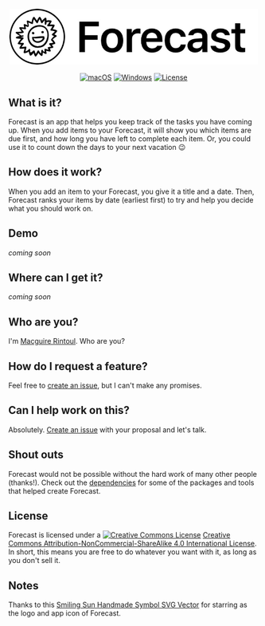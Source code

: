 <p align="center">
  <img width="500" src="./logo.jpg" alt="Forecast logo">
</p>

<div align="center">

  [![macOS](https://img.shields.io/badge/macOS-Download-green.svg)](https://github.com/mrintoul/Forecast/releases)
  [![Windows](https://img.shields.io/badge/Windows-Download-green.svg)](https://github.com/mrintoul/Forecast/releases)
  [![License](https://img.shields.io/badge/license-MIT-blue.svg)](/LICENSE)

</div>

## What is it?

Forecast is an app that helps you keep track of the tasks you have coming up. When you add items to your Forecast, it will show you which items are due first, and how long you have left to complete each item. Or, you could use it to count down the days to your next vacation 😉

## How does it work?

When you add an item to your Forecast, you give it a title and a date. Then, Forecast ranks your items by date (earliest first) to try and help you decide what you should work on.

## Demo

*coming soon*

## Where can I get it?

*coming soon*

## Who are you?

I'm [Macguire Rintoul](https://mrintoul.com). Who are you?

## How do I request a feature?

Feel free to [create an issue](https://github.com/mrintoul/Forecast/issues/new), but I can't make any promises.

## Can I help work on this?

Absolutely. [Create an issue](https://github.com/mrintoul/Forecast/issues/new) with your proposal and let's talk.

## Shout outs

Forecast would not be possible without the hard work of many other people (thanks!). Check out the [dependencies](https://github.com/mrintoul/Forecast/network/dependencies) for some of the packages and tools that helped create Forecast.

## License

Forecast is licensed under a <a rel="license" href="http://creativecommons.org/licenses/by-nc-sa/4.0/"><img alt="Creative Commons License" style="border-width:0" src="https://i.creativecommons.org/l/by-nc-sa/4.0/80x15.png" /></a> <a rel="license" href="http://creativecommons.org/licenses/by-nc-sa/4.0/">Creative Commons Attribution-NonCommercial-ShareAlike 4.0 International License</a>. In short, this means you are free to do whatever you want with it, as long as you don't sell it.

## Notes

Thanks to this [Smiling Sun Handmade Symbol SVG Vector](https://www.svgrepo.com/svg/123560/smiling-sun-handmade-symbol) for starring as the logo and app icon of Forecast.
